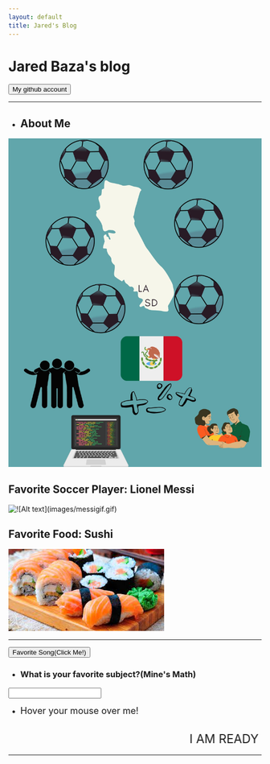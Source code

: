 ```yaml
---
layout: default
title: Jared's Blog
---
```

# Jared Baza's blog

<button onclick = "window.location.href='https://github.com/JBaza12';">My github account</button>
<br>
<hr>

- ## About Me

![Alt text](image.png)

## Favorite Soccer Player: Lionel Messi
![!\[Alt text\](images/messigif.gif)
](<messi gif.gif>)
## Favorite Food: Sushi
![Alt text](image-1.png)
<hr>


<button onclick = "window.location.href='https://www.youtube.com/watch?v=suhlSjSzMUk';">Favorite Song(Click Me!)</button>

- ### What is your favorite subject?(Mine's Math)
<input list="subjects">
<datalist id="subjects">
<option>Math</option>
<option>Science</option>
<option>English</option>
<option>History</option>
<option>Coding!</option>
</datalist>

- <span title="My favorite thing to do in my free time is to spend time with family and friends"> <font size="+1">Hover your mouse over me!</font></span>
<br>
<marquee> <font size="+2.75">I AM READY TO CODE!!!</font></marquee>

<hr>
